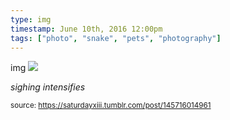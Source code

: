 ```yaml
---
type: img
timestamp: June 10th, 2016 12:00pm
tags: ["photo", "snake", "pets", "photography"]
---
```

img
<img src="https://saturdayxiii.github.io/media/145716014961.jpg"/>

*sighing intensifies*
 
      
      
      
      
      
  
<small>source: https://saturdayxiii.tumblr.com/post/145716014961</small>